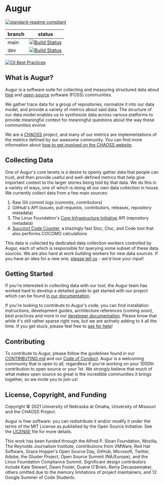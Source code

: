 # Augur

[![standard-readme compliant](https://img.shields.io/badge/standard--readme-OK-green.svg?style=flat-square)](https://github.com/RichardLitt/standard-readme)


branch | status
   --- | ---
  main | [![Build Status](https://travis-ci.com/chaoss/augur.svg?branch=main)](https://travis-ci.com/chaoss/augur)
   dev | [![Build Status](https://travis-ci.com/chaoss/augur.svg?branch=dev)](https://travis-ci.com/chaoss/augur)


[![CII Best Practices](https://bestpractices.coreinfrastructure.org/projects/2788/badge)](https://bestpractices.coreinfrastructure.org/projects/2788)

## What is Augur?

Augur is a software suite for collecting and measuring structured data
about [free](https://www.fsf.org/about/) and [open-source](https://opensource.org/docs/osd) software (FOSS) communities.

We gather trace data for a group of repositories, normalize
it into our data model, and provide a variety of metrics about said
data. The structure of our data model enables us to synthesize data
across various platforms to provide meaningful context for meaningful
questions about the way these communities evolve.

We are a [CHAOSS](https://chaoss.community) project, and many of our
metrics are implementations of the metrics defined by our awesome community. You
can find more information about [how to get involved on the CHAOSS website](https://chaoss.community/participate/).

## Collecting Data

One of Augur's core tenets is a desire to openly gather data that people can trust, and then provide useful and well-defined metrics that help give important context to the larger stories being told by that data. We do this in a variety of ways, one of which is doing all our own data collection in house. We currently collect data from a few main sources:

1. Raw Git commit logs (commits, contributors)
2. GitHub's API (issues, pull requests, contributors, releases, repository metadata)
3. The Linux Foundation's [Core Infrastructure Initiative](https://www.coreinfrastructure.org/) API (repository metadata)
4. [Succinct Code Counter](https://github.com/boyter/scc), a blazingly fast Sloc, Cloc, and Code tool that also performs COCOMO calculations

This data is collected by dedicated data collection workers controlled by Augur, each of which is responsible for querying some subset of these data sources. We are also hard at work building workers for new data sources. If you have an idea for a new one, [please tell us](https://github.com/chaoss/augur/issues/new?template=feature_request.md) - we'd love your input!


## Getting Started

If you're interested in collecting data with our tool, the Augur team has worked hard to develop a detailed guide to get started with our project which can be found [in our documentation](https://oss-augur.readthedocs.io/en/main/getting-started/toc.html).

If you're looking to contribute to Augur's code, you can find installation instructions, development guides, architecture references (coming soon), best practices and more in our [developer documentation](https://oss-augur.readthedocs.io/en/main/development-guide/toc.html). Please know that while it's still rather sparse right now,
but we are actively adding to it all the time. If you get stuck, please feel free to [ask for help](https://github.com/chaoss/augur/issues/new)!

## Contributing

To contribute to Augur, please follow the guidelines found in our [CONTRIBUTING.md](CONTRIBUTING.md) and our [Code of Conduct](CODE_OF_CONDUCT.md). Augur is a welcoming community that is open to all, regardless if you're working on your 1000th contribution to open source or your 1st. We strongly believe that much of what makes open source so great is the incredible communities it brings together, so we invite you to join us!

## License, Copyright, and Funding

Copyright © 2021 University of Nebraska at Omaha, University of Missouri and the CHAOSS Project.

Augur is free software: you can redistribute it and/or modify it under the terms of the MIT License as published by the Open Source Initiative. See the [LICENSE](LICENSE) file for more details.

This work has been funded through the Alfred P. Sloan Foundation, Mozilla, The Reynolds Journalism Institute, contributions from VMWare, Red Hat Software, Grace Hopper's Open Source Day, GitHub, Microsoft, Twitter, Adobe, the Gluster Project, Open Source Summit (NA/Europe), and the Linux Foundation Compliance Summit. Significant design contributors include Kate Stewart, Dawn Foster, Duane O'Brien, Remy Decausemaker, others omitted due to the  memory limitations of project maintainers, and 12 Google Summer of Code Students.
